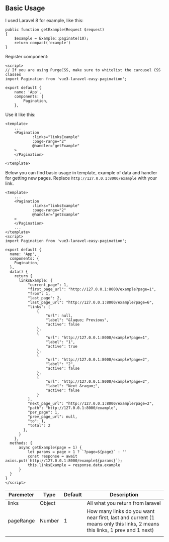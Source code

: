 ## Basic Usage

I used Laravel 8 for example, like this:
```php8
public function getExample(Request $request)
{
    $example = Example::paginate(10);
    return compact('example')
}
```

Register component:
```vue
<script>
// If you are using PurgeCSS, make sure to whitelist the carousel CSS classes
import Pagination from 'vue3-laravel-easy-pagination';

export default {
    name: 'App',
    components: {
        Pagination,
    },
```

Use it like this:
```vue
<template>
    ...
    <Pagination
            :links="linksExample"
            :page-range="2"
            @handler="getExample"
    >
    </Pagination>
    ...
</template>
```



Below you can find basic usage in template, example of data and handler for getting new pages.
Replace `http://127.0.0.1:8000/example` with your link.

```vue
<template>
    ...
    <Pagination
            :links="linksExample"
            :page-range="2"
            @handler="getExample"
    >
    </Pagination>
    ...
</template>
<script>
import Pagination from 'vue3-laravel-easy-pagination';

export default {
  name: 'App',
  components: {
    Pagination,
  },
  data() {
    return {
      linksExample: {
          "current_page": 1,
          "first_page_url": "http://127.0.0.1:8000/example?page=1",
          "from": 1,
          "last_page": 2,
          "last_page_url": "http://127.0.0.1:8000/example?page=6",
          "links": [
              {
                  "url": null,
                  "label": "&laquo; Previous",
                  "active": false
              },
              {
                  "url": "http://127.0.0.1:8000/example?page=1",
                  "label": "1",
                  "active": true
              },
              {
                  "url": "http://127.0.0.1:8000/example?page=2",
                  "label": "2",
                  "active": false
              },
              {
                  "url": "http://127.0.0.1:8000/example?page=2",
                  "label": "Next &raquo;",
                  "active": false
              }
          ],
          "next_page_url": "http://127.0.0.1:8000/example?page=2",
          "path": "http://127.0.0.1:8000/example",
          "per_page": 1,
          "prev_page_url": null,
          "to": 1,
          "total": 2
        },
      }
    },
  methods: {
      async getExample(page = 1) {
          let params = page > 1 ? `?page=${page}` : ''
          const response = await axios.put(`http://127.0.0.1:8000/example${params}`);
          this.linksExample = response.data.example
      }
  }
}
</script>
```

| Paremeter | Type   | Default | Description                                                                                                              |
|-----------|--------|---------|--------------------------------------------------------------------------------------------------------------------------|
| links     | Object |         | All what you return from laravel                                                                                         |
| pageRange | Number | 1       | How many links do you want near first, last and current (1 means only this links, 2 means this links, 1 prev and 1 next) |
|           |        |         |                                                                                                                          |
